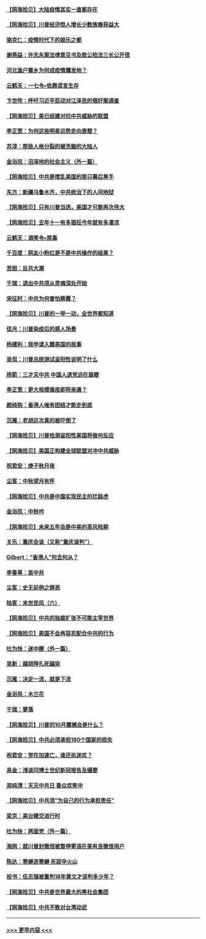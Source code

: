 #### [【网海拾贝】大陆疫情其实一直都存在](../pages/nsc993/n12473948.md?t=10150551) 
#### [【网海拾贝】川普经济惊人增长少数族裔获益大](../pages/nsc993/n12471565.md?t=10150551) 
#### [骆克仁：疫情时代下的娱乐之都](../pages/nsc993/n12471312.md?t=10150551) 
#### [谢燕益：许志永案法律意见书及致公检法三长公开信](../pages/nsc993/n12470870.md?t=10150551) 
#### [河北渔户寨乡为何成疫情爆发地？](../pages/nsc993/n12464936.md?t=10150551) 
#### [云鹤天：一七令▪依靠谎言生存](../pages/nsc993/n12470034.md?t=10150551) 
#### [卞世传：呼吁习近平启动对江泽民的俄奸案调查](../pages/nsc993/n12469722.md?t=10150551) 
#### [【网海拾贝】美已组建对抗中共威胁的联盟](../pages/nsc993/n12469018.md?t=10150551) 
#### [李正宽：为何这些明星运势走向衰颓？](../pages/nsc993/n12468730.md?t=10150551) 
#### [苏淳：那些人格分裂的被洗脑的大陆人](../pages/nsc993/n12467858.md?t=10150551) 
#### [金浴凤：沼泽地的社会主义（外一篇）](../pages/nsc993/n12467792.md?t=10150551) 
#### [【网海拾贝】中共是搅乱美国的那只幕后黑手](../pages/nsc993/n12467700.md?t=10150551) 
#### [东方：新疆乌鲁木齐，中共统治下的人间地狱](../pages/nsc993/n12466075.md?t=10150551) 
#### [【网海拾贝】只有川普当选，美国才可能再次伟大](../pages/nsc993/n12466013.md?t=10150551) 
#### [【网海拾贝】去年十一有多猖狂今年就有多凄凉](../pages/nsc993/n12463649.md?t=10150551) 
#### [云鹤天：调笑令▪禁毒](../pages/nsc993/n12462975.md?t=10150551) 
#### [千百度：网友小粉红是不是中共操作的结果？](../pages/nsc993/n12461025.md?t=10150551) 
#### [苦胆：反共大潮](../pages/nsc993/n12459469.md?t=10150551) 
#### [千瑞：退出中共须从灵魂深处开始](../pages/nsc993/n12459437.md?t=10150551) 
#### [宋征时：中共为何害怕蔡霞？](../pages/nsc993/n12459097.md?t=10150551) 
#### [【网海拾贝】川普的一举一动，全世界都知道](../pages/nsc993/n12458825.md?t=10150551) 
#### [佳月：川普染疫后的感人场景](../pages/nsc993/n12456994.md?t=10150551) 
#### [杨建利：我申请入籍美国的故事](../pages/nsc993/n12455635.md?t=10150551) 
#### [吴侃：川普总统测试呈阳性说明了什么](../pages/nsc993/n12451869.md?t=10150551) 
#### [扬箭：三才灭中共 中国人退党迫在眉睫](../pages/nsc993/n12451842.md?t=10150551) 
#### [李正宽：更大规模瘟疫即将来袭？](../pages/nsc993/n12451455.md?t=10150551) 
#### [颜纯钩：香港人唯有团结才能走到底](../pages/nsc993/n12450870.md?t=10150551) 
#### [沉雁：老胡这次真的被吓倒了](../pages/nsc993/n12449796.md?t=10150551) 
#### [【网海拾贝】川普检测呈阳性美国将做何反应](../pages/nsc993/n12449042.md?t=10150551) 
#### [【网海拾贝】美国正构建全球联盟对冲中共威胁](../pages/nsc993/n12446580.md?t=10150551) 
#### [祝君安：庚子秋月夜](../pages/nsc993/n12445870.md?t=10150551) 
#### [尘客：中秋望月有怀](../pages/nsc993/n12444632.md?t=10150551) 
#### [【网海拾贝】中共是中国实现民主的拦路虎](../pages/nsc993/n12443573.md?t=10150551) 
#### [金浴凤：中秋吟](../pages/nsc993/n12441773.md?t=10150551) 
#### [【网海拾贝】未来五年会是中美的高风险期](../pages/nsc993/n12440760.md?t=10150551) 
#### [关乐：重庆会谈（又称“重庆谈判”）](../pages/nsc993/n12437525.md?t=10150551) 
#### [Gilbert：“香港人”何去何从？](../pages/nsc993/n12435894.md?t=10150551) 
#### [李春草：哀中共](../pages/nsc993/n12435874.md?t=10150551) 
#### [尘客：史无前例之罪恶](../pages/nsc993/n12435762.md?t=10150551) 
#### [陆客：末世民风（六）](../pages/nsc993/n12435354.md?t=10150551) 
#### [【网海拾贝】中共的独裁扩张不可能主宰世界](../pages/nsc993/n12435151.md?t=10150551) 
#### [【网海拾贝】美国不会再容忍配合中共的行为](../pages/nsc993/n12433808.md?t=10150551) 
#### [吐为快：迷中醒（外一篇）](../pages/nsc993/n12433585.md?t=10150551) 
#### [吴新：越胡挣扎死越突](../pages/nsc993/n12433562.md?t=10150551) 
#### [沉雁：决定一流，就是下流](../pages/nsc993/n12432128.md?t=10150551) 
#### [金浴凤：木兰花](../pages/nsc993/n12432124.md?t=10150551) 
#### [千瑞：寥落](../pages/nsc993/n12432071.md?t=10150551) 
#### [【网海拾贝】川普的10月震撼会是什么？](../pages/nsc993/n12431624.md?t=10150551) 
#### [【网海拾贝】中共必须承担180个国家的损失](../pages/nsc993/n12428893.md?t=10150551) 
#### [祝君安：党在加速亡，谁还执迷欢？](../pages/nsc993/n12428652.md?t=10150551) 
#### [易金：浅谈闫博士世纪新冠报告及撮要](../pages/nsc993/n12426822.md?t=10150551) 
#### [郑纯清：天灭中共日 善众欢笑中](../pages/nsc993/n12426784.md?t=10150551) 
#### [【网海拾贝】中共须“为自己的行为承担责任”](../pages/nsc993/n12426067.md?t=10150551) 
#### [梁京：美台建交进行时](../pages/nsc993/n12424066.md?t=10150551) 
#### [吐为快：两面党（外一篇）](../pages/nsc993/n12424043.md?t=10150551) 
#### [海网：就川普封微信被暂停寄语在美有良微信用户](../pages/nsc993/n12424021.md?t=10150551) 
#### [陈达：寒蝉造寒蝉 死寂孕火山](../pages/nsc993/n12423958.md?t=10150551) 
#### [投书：任志强被重判18年黄文才该判多少年？](../pages/nsc993/n12423672.md?t=10150551) 
#### [【网海拾贝】中共是世界最大的黑社会集团](../pages/nsc993/n12423543.md?t=10150551) 
#### [【网海拾贝】中共不敢对台湾动武](../pages/nsc993/n12421418.md?t=10150551) 

----
#### [ >>> 更早内容 <<< ](../indexes/nsc993-earlier.md)
